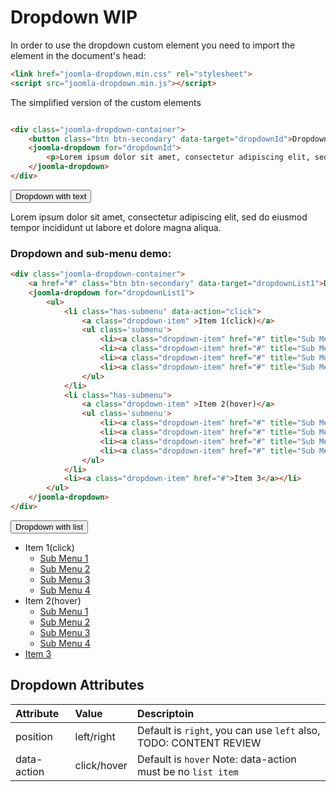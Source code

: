 # Dropdown WIP

In order to use the dropdown custom element you need to import the element in the document's head:
```html
<link href="joomla-dropdown.min.css" rel="stylesheet">
<script src="joomla-dropdown.min.js"></script>
```

The simplified version of the custom elements
```html

<div class="joomla-dropdown-container">
    <button class="btn btn-secondary" data-target="dropdownId">Dropdown with text</button>
    <joomla-dropdown for="dropdownId">
        <p>Lorem ipsum dolor sit amet, consectetur adipiscing elit, sed do eiusmod tempor incididunt ut labore et dolore magna aliqua.</p>
    </joomla-dropdown>
</div>
```
<div class="joomla-dropdown-container">
    <button class="btn btn-secondary" data-target="dropdownId">Dropdown with text</button>
    <joomla-dropdown for="dropdownId">
        <p>Lorem ipsum dolor sit amet, consectetur adipiscing elit, sed do eiusmod tempor incididunt ut labore et dolore magna aliqua.</p>
    </joomla-dropdown>
</div>

### Dropdown and sub-menu demo:

```html
<div class="joomla-dropdown-container">
	<a href="#" class="btn btn-secondary" data-target="dropdownList1">Dropdown with list</a>
	<joomla-dropdown for="dropdownList1">
		<ul>
			<li class="has-submenu" data-action="click">
				<a class="dropdown-item" >Item 1(click)</a>
				<ul class='submenu'>
					<li><a class="dropdown-item" href="#" title="Sub Menu">Sub Menu 1</a></li>
					<li><a class="dropdown-item" href="#" title="Sub Menu">Sub Menu 2</a></li>
					<li><a class="dropdown-item" href="#" title="Sub Menu">Sub Menu 3</a></li>
					<li><a class="dropdown-item" href="#" title="Sub Menu">Sub Menu 4</a></li>
				</ul>
			</li>
			<li class="has-submenu">
				<a class="dropdown-item" >Item 2(hover)</a>
				<ul class='submenu'>
					<li><a class="dropdown-item" href="#" title="Sub Menu">Sub Menu 1</a></li>
					<li><a class="dropdown-item" href="#" title="Sub Menu">Sub Menu 2</a></li>
					<li><a class="dropdown-item" href="#" title="Sub Menu">Sub Menu 3</a></li>
					<li><a class="dropdown-item" href="#" title="Sub Menu">Sub Menu 4</a></li>
				</ul>
			</li>
			<li><a class="dropdown-item" href="#">Item 3</a></li>
		</ul>
	</joomla-dropdown>
</div>
```

<div class="joomla-dropdown-container">
	<button class="btn btn-secondary" data-target="dropdownList1">Dropdown with list</button>
	<joomla-dropdown for="dropdownList1">
		<ul>
			<li class="has-submenu" data-action="click">
				<a class="dropdown-item" >Item 1(click)</a>
				<ul class='submenu'>
					<li><a class="dropdown-item" href="#" title="Sub Menu">Sub Menu 1</a></li>
					<li><a class="dropdown-item" href="#" title="Sub Menu">Sub Menu 2</a></li>
					<li><a class="dropdown-item" href="#" title="Sub Menu">Sub Menu 3</a></li>
					<li><a class="dropdown-item" href="#" title="Sub Menu">Sub Menu 4</a></li>
				</ul>
			</li>
			<li class="has-submenu">
				<a class="dropdown-item" >Item 2(hover)</a>
				<ul class='submenu'>
					<li><a class="dropdown-item" href="#" title="Sub Menu">Sub Menu 1</a></li>
					<li><a class="dropdown-item" href="#" title="Sub Menu">Sub Menu 2</a></li>
					<li><a class="dropdown-item" href="#" title="Sub Menu">Sub Menu 3</a></li>
					<li><a class="dropdown-item" href="#" title="Sub Menu">Sub Menu 4</a></li>
				</ul>
			</li>
			<li><a class="dropdown-item" href="#">Item 3</a></li>
		</ul>
	</joomla-dropdown>
</div>

## Dropdown Attributes

|Attribute|Value|Descriptoin|
|:-------|:--------|:----|
|position|left/right|Default is `right`, you can use `left` also, TODO: CONTENT REVIEW|
|data-action|click/hover| Default is `hover` Note: data-action must be no `list item`|

